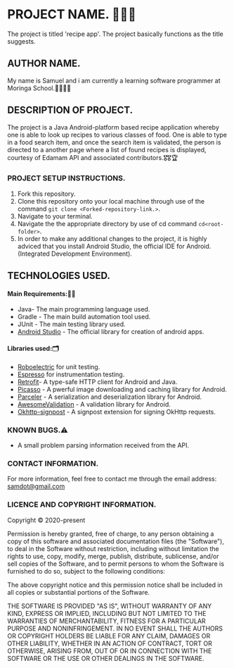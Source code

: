 # PROJECT NAME. :hamburger::fries::waffle:
The project is titled 'recipe app'. The project basically functions as the title suggests.


## AUTHOR NAME.
My name is Samuel and i am currently a learning software programmer at Moringa School.:man_technologist::man_technologist:

## DESCRIPTION OF PROJECT.
The project is a Java Android-platform based recipe application whereby one is able to look up recipes to various classes of food.
 One is able to type in a food search item, and once the search item is validated, the person is directed to a another page where a list of found recipes is displayed, courtesy of Edamam API and associated contributors.:medal_military::medal_military::trophy:

### PROJECT SETUP INSTRUCTIONS.
1. Fork this repository.
2. Clone this repository onto your local machine through use of the command `git clone <Forked-repository-link.>`. 
3. Navigate to your terminal.
4. Navigate the the appropriate directory by use of cd command `cd<root-folder>`.
5. In order to make any additional changes to the project, it is highly adviced that you install Android Studio, the official IDE for Android.(Integrated Development Environment).
                                                                                                                                                                                                                                                                                                                                                                                                                                                                                                                                                                                                                                                                                                                                                                                                                                                                                                                                                                                                                                                                                                                                                                                                                                                                                                                                                                                                                                                                                                                                                                                                                                                                                                                                                   
## TECHNOLOGIES USED.
#### Main Requirements::signal_strength::high_brightness:
- Java- The main programming language used.
- Gradle - The main build automation tool used.
- JUnit - The main testing library used.
- [Android Studio](https://developer.android.com/studio) - The official library for creation of android apps.
#### Libraries used::card_index_dividers:
- [Roboelectric](http://robolectric.org/) for unit testing.
- [Espresso](https://developer.android.com/training/testing/espresso) for instrumentation testing.
- [Retrofit](https://square.github.io/retrofit/)- A type-safe HTTP client for Android and Java.
- [Picasso](https://square.github.io/picasso/) - A pwerful image downloading and caching library for Android.
- [Parceler](http://parceler.org/) - A serialization and deserialization library for Android.
- [AwesomeValidation](https://github.com/thyrlian/AwesomeValidation) - A validation library for Android.
- [Okhttp-signpost](https://github.com/pakerfeldt/okhttp-signpost) - A signpost extension for signing OkHttp requests.

### KNOWN BUGS.:warning:
- A small problem parsing information received from the API.

### CONTACT INFORMATION.
For more information, feel free to contact me through the email address: samdot@gmail.com

### LICENCE AND COPYRIGHT INFORMATION.
Copyright :copyright: 2020-present

Permission is hereby granted, free of charge, to any person obtaining a copy
of this software and associated documentation files (the "Software"), to deal
in the Software without restriction, including without limitation the rights
to use, copy, modify, merge, publish, distribute, sublicense, and/or sell
copies of the Software, and to permit persons to whom the Software is
furnished to do so, subject to the following conditions:

The above copyright notice and this permission notice shall be included in all
copies or substantial portions of the Software.

THE SOFTWARE IS PROVIDED "AS IS", WITHOUT WARRANTY OF ANY KIND, EXPRESS OR
IMPLIED, INCLUDING BUT NOT LIMITED TO THE WARRANTIES OF MERCHANTABILITY,
FITNESS FOR A PARTICULAR PURPOSE AND NONINFRINGEMENT. IN NO EVENT SHALL THE
AUTHORS OR COPYRIGHT HOLDERS BE LIABLE FOR ANY CLAIM, DAMAGES OR OTHER
LIABILITY, WHETHER IN AN ACTION OF CONTRACT, TORT OR OTHERWISE, ARISING FROM,
OUT OF OR IN CONNECTION WITH THE SOFTWARE OR THE USE OR OTHER DEALINGS IN THE
SOFTWARE.

